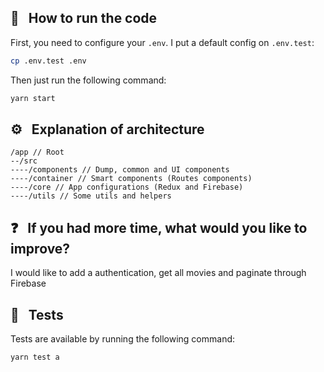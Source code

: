 ## :hammer: &nbsp; How to run the code

First, you need to configure your `.env`. I put a default config on `.env.test`:

```sh
cp .env.test .env
```

Then just run the following command:

```sh
yarn start
```

## :gear: &nbsp; Explanation of architecture
```
/app // Root
--/src
----/components // Dump, common and UI components
----/container // Smart components (Routes components)
----/core // App configurations (Redux and Firebase)
----/utils // Some utils and helpers
```

## :question: &nbsp; If you had more time, what would you like to improve?
I would like to add a authentication, get all movies and paginate through Firebase

## :wrench: &nbsp; Tests
Tests are available by running the following command:
```sh
yarn test a
```

